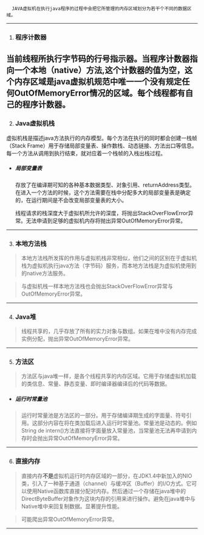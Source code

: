       JAVA虚拟机在执行java程序的过程中会把它所管理的内存区域划分为若干个不同的数据区域。
---
1. ### 程序计数器
  当前线程所执行字节码的行号指示器。当程序计数器指向一个本地（native）方法,这个计数器的值为空，这个内存区域是java虚拟机规范中唯一一个没有规定任何OutOfMemoryError情况的区域。每个线程都有自己的程序计数器。
---

2. ### Java虚拟机栈

  虚拟机栈是描述java方法执行的内存模型。每个方法在执行的同时都会创建一栈帧（Stack Frame）用于存储局部变量表、操作数栈、动态链接、方法出口等信息。每一个方法从调用到执行结束，就对应着一个栈帧的入栈出栈过程。

- ##### 局部变量表


  存放了在编译期可知的各种基本数据类型、对象引用、returnAddress类型。在进入一个方法的时候，这个方法需要在栈中分配多大的局部变量表是确定的，在运行期间是不会改变局部变量表的大小。

  线程请求的栈深度大于虚拟机所允许的深度，将抛出StackOverFlowError异常。无法申请到足够的虚拟机内存将抛出异常OutOfMemoryError异常。

 ---   

3. ### 本地方法栈


>   本地方法栈所发挥的作用与虚拟机栈非常相似，他们之间的区别在于虚拟机栈为虚拟机执行java方法（字节码）服务，而本地方法栈是为虚拟机使用到的native方法服务。

> 与虚拟机栈一样本地方法栈也会抛出StackOverFlowError异常与OutOfMemoryError异常。

 ---  

4. ### Java堆

> 线程共享的，几乎存放了所有的实力对象与数组。如果在堆中没有内存完成实例分配，抛出异常OutOfMemoryError异常。

---

5. ### 方法区

> 方法区与java堆一样，是各个线程共享的内存区域。它用于存储虚拟机加载的类信息、常量、静态变量、即时编译器编译后的代码等数据。


- ##### 运行时常量池

> 运行时常量池是方法区的一部分。用于存储编译期生成的字面量、符号引用。这部分内容在将在类加载后进入运行时常量池。常量池是动态的。例如String de intern()方法直接将字面量放入常量池，当常量池无法再申请到内存时会抛出异常OutOfMemoryError异常。

---


6. ### 直接内存

> 直接内存**不是**虚拟机运行时内存区域的一部分，在JDK1.4中新加入的NIO类，引入了一种基于通道（channel）与缓冲区（Buffer）的I/O方式。它可以使用Native函数库直接分配对内存。然后通过一个存储在java堆中的DirectByteBuffer对象作为这块内存的引用来进行操作。避免在java堆中与Native堆中来回复制数据。显著提升性能。

> 可能爬出异常OutOfMemoryError异常。
---
